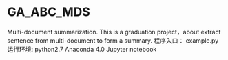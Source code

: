 # GA_ABC_MDS
Multi-document summarization.
This is a graduation project，about extract sentence from multi-document to form a summary.
程序入口：
	example.py
运行环境:
    	python2.7 Anaconda 4.0
    	Jupyter notebook


